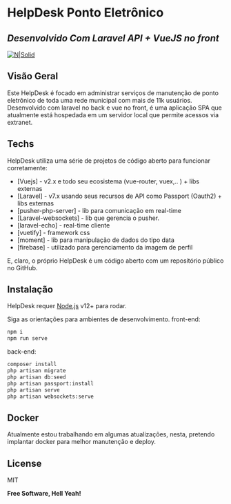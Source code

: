 # HelpDesk Ponto Eletrônico
## _Desenvolvido Com Laravel API + VueJS no front_

[![N|Solid](https://cldup.com/dTxpPi9lDf.thumb.png)](https://nodesource.com/products/nsolid)

## Visão Geral
Este HelpDesk é focado em administrar serviços de manutenção de ponto eletrônico de toda uma rede municipal com mais de 11k usuários. Desenvolvido com laravel no back e vue no front, é uma aplicação SPA que atualmente está hospedada em um servidor local que permite acessos via extranet.

## Techs

HelpDesk utiliza uma série de projetos de código aberto para funcionar corretamente:

- [Vuejs] - v2.x e todo seu ecosistema (vue-router, vuex,.. ) + libs externas
- [Laravel] - v7.x usando seus recursos de API como Passport (Oauth2) + libs externas
- [pusher-php-server] - lib para comunicação em real-time
- [Laravel-websockets] - lib que gerencia o pusher.
- [laravel-echo] - real-time cliente
- [vuetify] - framework css
- [moment] - lib para manipulação de dados do tipo data
- [firebase] - utilizado para gerenciamento da imagem de perfil

E, claro, o próprio HelpDesk é um código aberto com um repositório público
no GitHub.

## Instalação

HelpDesk requer [Node.js](https://nodejs.org/) v12+ para rodar.

Siga as orientações para ambientes de desenvolvimento.
front-end:
```sh
npm i
npm run serve
```
back-end: 
```sh
composer install
php artisan migrate
php artisan db:seed
php artisan passport:install
php artisan serve
php artisan websockets:serve
```

## Docker

Atualmente estou trabalhando em algumas atualizações, nesta, pretendo implantar docker para melhor manutenção e deploy.

## License

MIT

**Free Software, Hell Yeah!**
